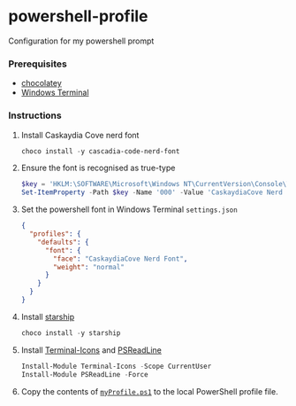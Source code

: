 # powershell-profile
Configuration for my powershell prompt

### Prerequisites
 - [chocolatey](https://chocolatey.org/)
 - [Windows Terminal](https://github.com/microsoft/terminal)

### Instructions

1. Install Caskaydia Cove nerd font
    ```powershell
    choco install -y cascadia-code-nerd-font
    ```
2. Ensure the font is recognised as true-type
    ```powershell
    $key = 'HKLM:\SOFTWARE\Microsoft\Windows NT\CurrentVersion\Console\TrueTypeFont'
    Set-ItemProperty -Path $key -Name '000' -Value 'CaskaydiaCove Nerd Font'
    ```
3. Set the powershell font in Windows Terminal `settings.json`
    ```json
    {
      "profiles": {
        "defaults": {
          "font": {
            "face": "CaskaydiaCove Nerd Font",
            "weight": "normal"
          }
        }
      }
    }
    ```
4. Install [starship](https://starship.rs/)
   ```powershell
   choco install -y starship
   ```
5. Install [Terminal-Icons](https://docs.microsoft.com/en-us/windows/terminal/tutorials/custom-prompt-setup#use-terminal-icons-to-add-missing-folder-or-file-icons) and [PSReadLine](https://github.com/PowerShell/PSReadLine)
   ```powershell
   Install-Module Terminal-Icons -Scope CurrentUser
   Install-Module PSReadLine -Force
   ```
6. Copy the contents of [`myProfile.ps1`]() to the local PowerShell profile file.
